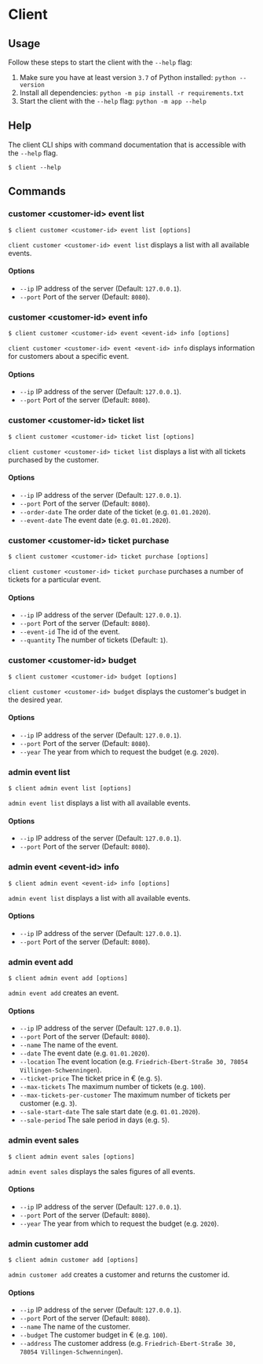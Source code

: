 # Client

## Usage

Follow these steps to start the client with the `--help` flag:
1. Make sure you have at least version `3.7` of Python installed: `python --version` 
2. Install all dependencies: `python -m pip install -r requirements.txt`
3. Start the client with the `--help` flag: `python -m app --help`

## Help

The client CLI ships with command documentation that is accessible with the `--help` flag.
```
$ client --help
```

## Commands 

### customer \<customer-id\> event list

```
$ client customer <customer-id> event list [options]
``` 

`client customer <customer-id> event list` displays a list with all available events.

#### Options

- `--ip` IP address of the server (Default: `127.0.0.1`).
- `--port` Port of the server (Default: `8080`).

### customer \<customer-id\> event <event-id> info

```
$ client customer <customer-id> event <event-id> info [options]
``` 

`client customer <customer-id> event <event-id> info` displays information for customers about a specific event.

#### Options

- `--ip` IP address of the server (Default: `127.0.0.1`).
- `--port` Port of the server (Default: `8080`).

### customer \<customer-id\> ticket list

```
$ client customer <customer-id> ticket list [options]
``` 

`client customer <customer-id> ticket list` displays a list with all tickets purchased by the customer.

#### Options

- `--ip` IP address of the server (Default: `127.0.0.1`).
- `--port` Port of the server (Default: `8080`).
- `--order-date` The order date of the ticket (e.g. `01.01.2020`).
- `--event-date` The event date (e.g. `01.01.2020`).

### customer \<customer-id\> ticket purchase 

```
$ client customer <customer-id> ticket purchase [options]
``` 

`client customer <customer-id> ticket purchase` purchases a number of tickets for a particular event.

#### Options

- `--ip` IP address of the server (Default: `127.0.0.1`).
- `--port` Port of the server (Default: `8080`).
- `--event-id` The id of the event.
- `--quantity` The number of tickets (Default: `1`).

### customer \<customer-id\> budget

```
$ client customer <customer-id> budget [options]
``` 

`client customer <customer-id> budget` displays the customer's budget in the desired year.

#### Options

- `--ip` IP address of the server (Default: `127.0.0.1`).
- `--port` Port of the server (Default: `8080`).
- `--year` The year from which to request the budget (e.g. `2020`).

### admin event list

```
$ client admin event list [options]
``` 

`admin event list` displays a list with all available events.

#### Options

- `--ip` IP address of the server (Default: `127.0.0.1`).
- `--port` Port of the server (Default: `8080`).

### admin event \<event-id\> info

```
$ client admin event <event-id> info [options]
``` 

`admin event list` displays a list with all available events.

#### Options

- `--ip` IP address of the server (Default: `127.0.0.1`).
- `--port` Port of the server (Default: `8080`).

### admin event add

```
$ client admin event add [options]
``` 

`admin event add` creates an event.

#### Options

- `--ip` IP address of the server (Default: `127.0.0.1`).
- `--port` Port of the server (Default: `8080`).
- `--name` The name of the event.
- `--date` The event date (e.g. `01.01.2020`).
- `--location` The event location (e.g. `Friedrich-Ebert-Straße 30, 78054 Villingen-Schwenningen`).
- `--ticket-price` The ticket price in € (e.g. `5`).
- `--max-tickets` The maximum number of tickets (e.g. `100`).
- `--max-tickets-per-customer` The maximum number of tickets per customer (e.g. `3`).
- `--sale-start-date` The sale start date (e.g. `01.01.2020`).
- `--sale-period` The sale period in days (e.g. `5`).

### admin event sales

```
$ client admin event sales [options]
``` 

`admin event sales` displays the sales figures of all events.

#### Options

- `--ip` IP address of the server (Default: `127.0.0.1`).
- `--port` Port of the server (Default: `8080`).
- `--year` The year from which to request the budget (e.g. `2020`).

### admin customer add 

```
$ client admin customer add [options]
``` 

`admin customer add` creates a customer and returns the customer id.

#### Options

- `--ip` IP address of the server (Default: `127.0.0.1`).
- `--port` Port of the server (Default: `8080`).
- `--name` The name of the customer.
- `--budget` The customer budget in € (e.g. `100`).
- `--address` The customer address (e.g. `Friedrich-Ebert-Straße 30, 78054 Villingen-Schwenningen`).